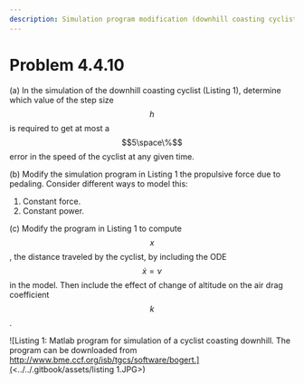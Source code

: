 ```yaml
---
description: Simulation program modification (downhill coasting cyclist).
---
```


# Problem 4.4.10

(a) In the simulation of the downhill coasting cyclist (Listing 1), determine which value of the step size $$h$$ is required to get at most a $$5\space\%$$ error in the speed of the cyclist at any given time.

(b) Modify the simulation program in Listing 1 the propulsive force due to pedaling. Consider different ways to model this:&#x20;

1. Constant force.
2. Constant power.

(c) Modify the program in Listing 1 to compute $$x$$, the distance traveled by the cyclist, by including the ODE $$\dot{x}=ν$$ in the model. Then include the effect of change of altitude on the air drag coefficient $$k$$.

![Listing 1: Matlab program for simulation of a cyclist coasting downhill. The program can be downloaded from http://www.bme.ccf.org/isb/tgcs/software/bogert.](<../../.gitbook/assets/listing 1.JPG>)

